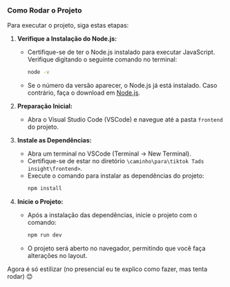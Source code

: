 ### Como Rodar o Projeto

Para executar o projeto, siga estas etapas:

1. **Verifique a Instalação do Node.js:**
   - Certifique-se de ter o Node.js instalado para executar JavaScript. Verifique digitando o seguinte comando no terminal:
     ```bash
     node -v
     ```
   - Se o número da versão aparecer, o Node.js já está instalado. Caso contrário, faça o download em [Node.js](https://nodejs.org/en/download).

2. **Preparação Inicial:**
   - Abra o Visual Studio Code (VSCode) e navegue até a pasta `frontend` do projeto.

3. **Instale as Dependências:**
   - Abra um terminal no VSCode (Terminal -> New Terminal).
   - Certifique-se de estar no diretório `\caminho\para\tiktok Tads insight\frontend>`.
   - Execute o comando para instalar as dependências do projeto:
     ```bash
     npm install
     ```

4. **Inicie o Projeto:**
   - Após a instalação das dependências, inicie o projeto com o comando:
     ```bash
     npm run dev
     ```
   - O projeto será aberto no navegador, permitindo que você faça alterações no layout.

Agora é só estilizar (no presencial eu te explico como fazer, mas tenta rodar) 😊

